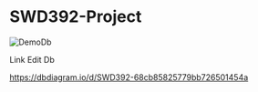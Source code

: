 # SWD392-Project



![DemoDb](https://github.com/namnm309/SWD392-Project/blob/main/Other/SWD392.png)




Link Edit Db 

https://dbdiagram.io/d/SWD392-68cb85825779bb726501454a


